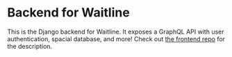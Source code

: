 # Backend for Waitline

This is the Django backend for Waitline. It exposes a GraphQL API with user authentication, spacial database, and more! 
Check out [the frontend repo](https://github.com/MartinSchere/Line-Frontend) for the description.
